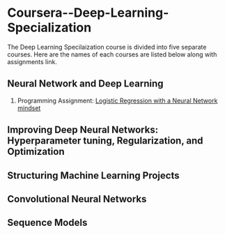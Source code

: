 # Coursera--Deep-Learning-Specialization

The Deep Learning Specilaization course is divided into five separate courses. Here are the names of each courses are listed below along with assignments link.

## Neural Network and Deep Learning
  1. Programming Assignment: [Logistic Regression with a Neural Network mindset]()
## Improving Deep Neural Networks: Hyperparameter tuning, Regularization, and Optimization

## Structuring Machine Learning Projects

## Convolutional Neural Networks

## Sequence Models
    
